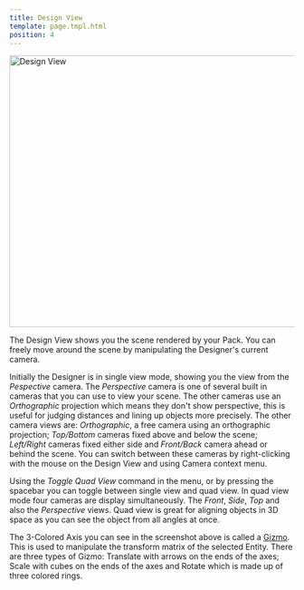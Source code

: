 ```yaml
---
title: Design View
template: page.tmpl.html
position: 4
---
```


<img alt="Design View" width="640" height="480" src="/images/platform/design_view.png" />

The Design View shows you the scene rendered by your Pack. You can freely move around the scene by manipulating the Designer's current camera.

Initially the Designer is in single view mode, showing you the view from the *Pespective* camera. The *Perspective* camera is one of several built in cameras that you can use to view your scene. The other cameras use an *Orthographic* projection which means they don't show perspective, this is useful for judging distances and lining up objects more precisely. The other camera views are: *Orthographic*, a free camera using an orthographic projection; *Top/Bottom* cameras fixed above and below the scene; *Left/Right* cameras fixed either side and *Front/Back* camera ahead or behind the scene. You can switch between these cameras by right-clicking with the mouse on the Design View and using Camera context menu.

Using the *Toggle Quad View* command in the menu, or by pressing the spacebar you can toggle between single view and quad view. In quad view mode four cameras are display simultaneously. The *Front*, *Side*, *Top* and also the *Perspective* views. Quad view is great for aligning objects in 3D space as you can see the object from all angles at once.

The 3-Colored Axis you can see in the screenshot above is called a [Gizmo][gizmo]. This is used to manipulate the transform matrix of the selected Entity. There are three types of Gizmo: Translate with arrows on the ends of the axes; Scale with cubes on the ends of the axes and Rotate which is made up of three colored rings.

[gizmo]: /user-manual#gizmo
